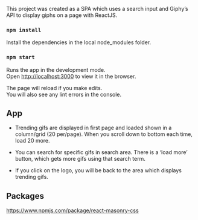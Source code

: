 This project was created  as a SPA which uses a search input and Giphy’s API to display giphs on a page with ReactJS.


### `npm install`

Install the dependencies in the local node_modules folder.

### `npm start`

Runs the app in the development mode.<br>
Open [http://localhost:3000](http://localhost:3000) to view it in the browser.

The page will reload if you make edits.<br>
You will also see any lint errors in the console.

## App

- Trending gifs are displayed in first page and loaded shown in a column/grid (20 per/page). 
When you scroll down to bottom each time, load 20 more.

- You can search for specific gifs in search area. There is a ‘load more’ button, which gets more gifs using that search term.

- If you click on the logo, you will be back to the area which displays trending gifs. 


## Packages

https://www.npmjs.com/package/react-masonry-css
